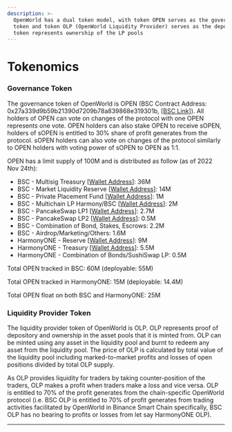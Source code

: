 ```yaml
---
description: >-
  OpenWorld has a dual token model, with token OPEN serves as the governance
  token and token OLP (OpenWorld Liquidity Provider) serves as the depository
  token represents ownership of the LP pools
---
```


# Tokenomics

### **Governance Token**

The governance token of OpenWorld is OPEN (BSC Contract Address: 0x27a339d9b59b21390d7209b78a839868e319301b, [\[BSC Link\]](https://bscscan.com/token/0x27a339d9b59b21390d7209b78a839868e319301b)).  All holders of OPEN can vote on changes of the protocol with one OPEN represents one vote.  OPEN holders can also stake OPEN to receive sOPEN, holders of sOPEN is entitled to 30% share of profit generates from the protocol.  sOPEN holders can also vote on changes of the protocol similarly to OPEN holders with voting power of sOPEN to OPEN as 1:1.

OPEN has a limit supply of 100M and is distributed as follow (as of 2022 Nov 24th):

* BSC - Multisig Treasury \[[Wallet Address](https://bscscan.com/address/0x2b0ae181fe6c13bd40acd3dc9ce5b0c323a9d8ae)]: 36M
* BSC - Market Liquidity Reserve \[[Wallet Address](https://bscscan.com/address/0xc7e87456d0a3acce76237677ce9aafdf8b0caa70)]: 14M
* BSC - Private Placement Fund \[[Wallet Address](https://bscscan.com/address/0x62b03139c01ee27f5cf046391d3c7ab4498cd363)]: 1M
* BSC - Multichain LP Harmony/BSC \[[Wallet Address](https://bscscan.com/address/0xc3a134d42d93f3168931c0e4ac3ed8ab7096267f)]: 2M
* BSC - PancakeSwap LP1 \[[Wallet Address](https://bscscan.com/address/0x0d352ea95cdb52294742a32123f50be474163038)]: 2.7M
* BSC - PancakeSwap LP2 \[[Wallet Address](https://bscscan.com/address/0xfea1510bd3ea668a4d14f7f1d95f7ab4ecaa66ed)]: 0.5M
* BSC - Combination of Bond, Stakes, Escrows: 2.2M
* BSC - Airdrop/Marketing/Others: 1.6M
* HarmonyONE - Reserve \[[Wallet Address](https://explorer.harmony.one/address/0x9fb83c0635de2e815fd1c21b3a292277540c2e8d)]: 9M
* HarmonyONE - Treasury \[[Wallet Address](https://explorer.harmony.one/address/0x7c9abb808b4ac32c6c543765d26da2befbe379ba)]: 5.5M
* HarmonyONE - Combination of Bonds/SushiSwap LP: 0.5M

Total OPEN tracked in BSC: 60M (deployable: 55M)

Total OPEN tracked in HarmonyONE: 15M (deployable: 14.4M)

Total OPEN float on both BSC and HarmonyONE: 25M

### **Liquidity Provider Token**

The liquidity provider token of OpenWorld is OLP. OLP represents proof of depository and ownership in the asset pools that it is minted from. OLP can be minted using any asset in the liquidity pool and burnt to redeem any asset from the liquidity pool. The price of OLP is calculated by total value of the liquidity pool including marked-to-market profits and losses of open positions divided by total OLP supply.

As OLP provides liquidity for traders by taking counter-position of the traders, OLP makes a profit when traders make a loss and vice versa. OLP is entitled to 70% of the profit generates from the chain-specific OpenWorld protocol (i.e. BSC OLP is entitled to 70% of profit generates from trading activities facilitated by OpenWorld in Binance Smart Chain specifically, BSC OLP has no bearing to profits or losses from let say HarmonyONE OLP).

****
